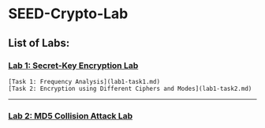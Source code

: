 # SEED-Crypto-Lab

## List of Labs:

### [Lab 1: Secret-Key Encryption Lab](lab1)
    [Task 1: Frequency Analysis](lab1-task1.md)
    [Task 2: Encryption using Different Ciphers and Modes](lab1-task2.md)

---
### [Lab 2: MD5 Collision Attack Lab](lab2)
